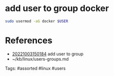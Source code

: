 # add user to group docker
```bash
sudo usermod -aG docker $USER
```

# References
- [20221003150184](/zet/20221003150184/README.md) add user to group
- ~/kb/linux/users-groups.md

Tags:
    #assorted #linux #users
